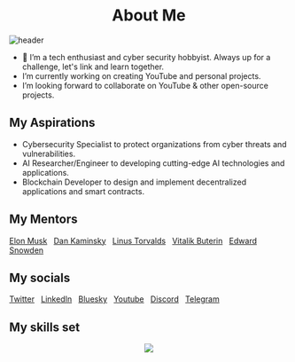 <h1 style="text-align: center;">About Me</h1>                                             
  



![header](https://github.com/wekesaryan/wekesaryan/assets/113826742/4784760a-f1d6-4d3e-8b24-8b8f30e2ead9)

- 👀 I’m a tech enthusiast and cyber security hobbyist. Always up for a challenge, let's link and learn together.
- I’m currently working on creating YouTube and personal projects.
-  I’m looking forward to collaborate on YouTube & other open-source projects.


  ##  My Aspirations 
-  Cybersecurity Specialist to protect organizations from cyber threats and vulnerabilities.
-  AI Researcher/Engineer to developing cutting-edge AI technologies and applications.
-  Blockchain Developer to design and implement decentralized applications and smart contracts.

  ## My Mentors
   [Elon Musk](https://x.com/elonmusk) &nbsp; [Dan Kaminsky](https://x.com/dakami) &nbsp; [Linus Torvalds](https://x.com/Linus__Torvalds) &nbsp; [Vitalik Buterin](https://x.com/VitalikButerin) &nbsp; [Edward Snowden](https://x.com/Snowden)
 
##  My socials
[Twitter](https://x.com/vex_ryan)  &nbsp;   [LinkedIn](https://linkedin.com/ryan-wekesa254)   &nbsp;   [Bluesky](https://bsky.app/profile/vexryan.bsky.social)   &nbsp; [Youtube](https://youtube.com/@thought_torrent)  &nbsp;  [Discord](https://discord.gg/jEQXeN4aTJ) &nbsp; [Telegram](https://t.me/techtrendskenya)                   
                                        
  
                
  

 ##  My skills set                                                                                                                                                                                                        
<p align="center">
  <a href="https://skillicons.dev">
    <img src="https://skillicons.dev/icons?i=git,html,css,js,python,java,cs,go,rust,flutter,kotlin,react,solidity,wordpress,anaconda,kubernetes,docker,figma,blender,bash,firebase,mongodb,postgres,mysql" />
  </a>
</p>                    
  
